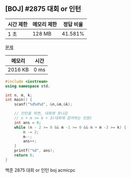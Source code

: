 ## [BOJ] #2875 대회 or 인턴

| 시간 제한 | 메모리 제한 | 정답 비율 |
| --------- | ----------- | --------- |
| 1 초      | 128 MB      | 41.581%   |

[문제](https://www.acmicpc.net/problem/2875)



| 메모리  | 시간 |
| ------- | ---- |
| 2016 KB | 0 ms |

```c++
#include <iostream>
using namespace std;

int n, m, k;
int main() {
	scanf("%d%d%d", &n,&m,&k);

	// 인턴을 하면, 대회에 못나감
	// n + m >= k + 3(대회에 참여하는 인원)
	int ans = 0;
	while (n - 2 >= 0 && m -1 >= 0 && n + m -3 >= k) {
		n -= 2;
		m--;
		ans++;
	}
	printf("%d", ans);
	return 0;
}
```





백준 2875 대회 or 인턴 boj acmicpc

